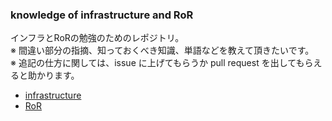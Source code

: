### knowledge of infrastructure and RoR
インフラとRoRの勉強のためのレポジトリ。</br>
※ 間違い部分の指摘、知っておくべき知識、単語などを教えて頂きたいです。</br>
※ 追記の仕方に関しては、issue に上げてもらうか pull request を出してもらえると助かります。
- [infrastructure](./infra_study/about_infra.md)
- [RoR](./rails_study/about_rails.md)
